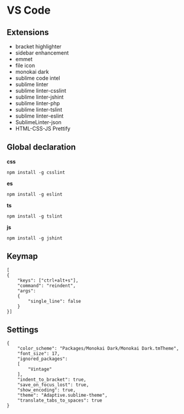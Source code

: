 # VS Code

## Extensions

* bracket highlighter
* sidebar enhancement
* emmet
* file icon
* monokai dark
* sublime code intel
* sublime linter 
* sublime linter-csslint
* sublime linter-jshint
* sublime linter-php
* sublime linter-tslint
* sublime linter-eslint
* SublimeLinter-json
* HTML-CSS-JS Prettify

## Global declaration

**css**
```
npm install -g csslint
```
**es**
```
npm install -g eslint
```
**ts**
```
npm install -g tslint
```
**js**
```
npm install -g jshint
```


## Keymap

```
[
{
    "keys": ["ctrl+alt+s"],
    "command": "reindent",
    "args":
    {
        "single_line": false
    }
}]
```

## Settings

```
{
	"color_scheme": "Packages/Monokai Dark/Monokai Dark.tmTheme",
	"font_size": 17,
	"ignored_packages":
	[
		"Vintage"
	],
	"indent_to_bracket": true,
	"save_on_focus_lost": true,
	"show_encoding": true,
	"theme": "Adaptive.sublime-theme",
	"translate_tabs_to_spaces": true
}
```


